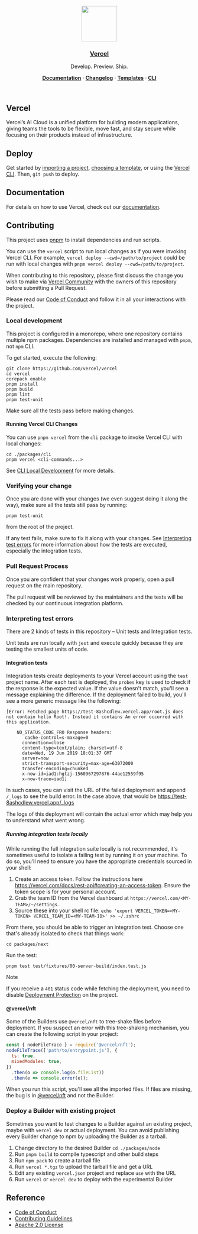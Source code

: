 <p align="center">
  <a href="https://vercel.com">
    <img src="https://assets.vercel.com/image/upload/v1588805858/repositories/vercel/logo.png" height="96">
    <h3 align="center">Vercel</h3>
  </a>
</p>

<p align="center">
  Develop. Preview. Ship.
</p>

<p align="center">
  <a href="https://vercel.com/docs"><strong>Documentation</strong></a> ·
  <a href="https://vercel.com/changelog"><strong>Changelog</strong></a> ·
  <a href="https://vercel.com/templates"><strong>Templates</strong></a> ·
  <a href="https://vercel.com/docs/cli"><strong>CLI</strong></a>
</p>
<br/>

## Vercel

Vercel’s AI Cloud is a unified platform for building modern applications, giving teams the tools to be flexible, move fast, and stay secure while focusing on their products instead of infrastructure.

## Deploy

Get started by [importing a project](https://vercel.com/new), [choosing a template](https://vercel.com/templates), or using the [Vercel CLI](https://vercel.com/docs/cli). Then, `git push` to deploy.

## Documentation

For details on how to use Vercel, check out our [documentation](https://vercel.com/docs).

## Contributing

This project uses [pnpm](https://pnpm.io/) to install dependencies and run scripts.

You can use the `vercel` script to run local changes as if you were invoking Vercel CLI. For example, `vercel deploy --cwd=/path/to/project` could be run with local changes with `pnpm vercel deploy --cwd=/path/to/project`.

When contributing to this repository, please first discuss the change you wish to make via [Vercel Community](https://community.vercel.com/tags/c/community/4/cli) with the owners of this repository before submitting a Pull Request.

Please read our [Code of Conduct](./.github/CODE_OF_CONDUCT.md) and follow it in all your interactions with the project.

### Local development

This project is configured in a monorepo, where one repository contains multiple npm packages. Dependencies are installed and managed with `pnpm`, not `npm` CLI.

To get started, execute the following:

```
git clone https://github.com/vercel/vercel
cd vercel
corepack enable
pnpm install
pnpm build
pnpm lint
pnpm test-unit
```

Make sure all the tests pass before making changes.

#### Running Vercel CLI Changes

You can use `pnpm vercel` from the `cli` package to invoke Vercel CLI with local changes:

```
cd ./packages/cli
pnpm vercel <cli-commands...>
```

See [CLI Local Development](../packages/cli#local-development) for more details.

### Verifying your change

Once you are done with your changes (we even suggest doing it along the way), make sure all the tests still pass by running:

```
pnpm test-unit
```

from the root of the project.

If any test fails, make sure to fix it along with your changes. See [Interpreting test errors](#Interpreting-test-errors) for more information about how the tests are executed, especially the integration tests.

### Pull Request Process

Once you are confident that your changes work properly, open a pull request on the main repository.

The pull request will be reviewed by the maintainers and the tests will be checked by our continuous integration platform.

### Interpreting test errors

There are 2 kinds of tests in this repository – Unit tests and Integration tests.

Unit tests are run locally with `jest` and execute quickly because they are testing the smallest units of code.

#### Integration tests

Integration tests create deployments to your Vercel account using the `test` project name. After each test is deployed, the `probes` key is used to check if the response is the expected value. If the value doesn't match, you'll see a message explaining the difference. If the deployment failed to build, you'll see a more generic message like the following:

```
[Error: Fetched page https://test-8ashcdlew.vercel.app/root.js does not contain hello Root!. Instead it contains An error occurred with this application.

    NO_STATUS_CODE_FRO Response headers:
       cache-control=s-maxage=0
      connection=close
      content-type=text/plain; charset=utf-8
      date=Wed, 19 Jun 2019 18:01:37 GMT
      server=now
      strict-transport-security=max-age=63072000
      transfer-encoding=chunked
      x-now-id=iad1:hgtzj-1560967297876-44ae12559f95
      x-now-trace=iad1]
```

In such cases, you can visit the URL of the failed deployment and append `/_logs` to see the build error. In the case above, that would be https://test-8ashcdlew.vercel.app/_logs

The logs of this deployment will contain the actual error which may help you to understand what went wrong.

##### Running integration tests locally

While running the full integration suite locally is not recommended, it's sometimes useful to isolate a failing test by running it on your machine. To do so, you'll need to ensure you have the appropriate credentials sourced in your shell:

1. Create an access token. Follow the instructions here https://vercel.com/docs/rest-api#creating-an-access-token. Ensure the token scope is for your personal
   account.
2. Grab the team ID from the Vercel dashboard at `https://vercel.com/<MY-TEAM>/~/settings`.
3. Source these into your shell rc file: `echo 'export VERCEL_TOKEN=<MY-TOKEN> VERCEL_TEAM_ID=<MY-TEAM-ID>' >> ~/.zshrc`

From there, you should be able to trigger an integration test. Choose one
that's already isolated to check that things work:

```
cd packages/next
```

Run the test:

```
pnpm test test/fixtures/00-server-build/index.test.js
```

> [!NOTE]
> If you receive a `401` status code while fetching the deployment, you need to disable [Deployment Protection](https://vercel.com/docs/security/deployment-protection) on the project.

#### @vercel/nft

Some of the Builders use `@vercel/nft` to tree-shake files before deployment. If you suspect an error with this tree-shaking mechanism, you can create the following script in your project:

```js
const { nodeFileTrace } = require('@vercel/nft');
nodeFileTrace(['path/to/entrypoint.js'], {
  ts: true,
  mixedModules: true,
})
  .then(o => console.log(o.fileList))
  .then(e => console.error(e));
```

When you run this script, you'll see all the imported files. If files are missing, the bug is in [@vercel/nft](https://github.com/vercel/nft) and not the Builder.

### Deploy a Builder with existing project

Sometimes you want to test changes to a Builder against an existing project, maybe with `vercel dev` or actual deployment. You can avoid publishing every Builder change to npm by uploading the Builder as a tarball.

1. Change directory to the desired Builder `cd ./packages/node`
2. Run `pnpm build` to compile typescript and other build steps
3. Run `npm pack` to create a tarball file
4. Run `vercel *.tgz` to upload the tarball file and get a URL
5. Edit any existing `vercel.json` project and replace `use` with the URL
6. Run `vercel` or `vercel dev` to deploy with the experimental Builder

## Reference

- [Code of Conduct](./.github/CODE_OF_CONDUCT.md)
- [Contributing Guidelines](./.github/CONTRIBUTING.md)
- [Apache 2.0 License](./LICENSE)
